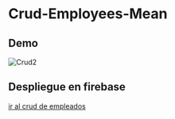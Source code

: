 # Crud-Employees-Mean

## Demo

<img src="https://image.ibb.co/d7foLK/Crud2.jpg" alt="Crud2" border="0">

## Despliegue en firebase
[ir al crud de empleados](https://crud-mean.firebaseapp.com/)
